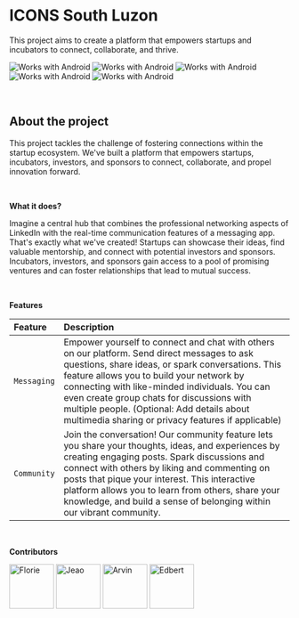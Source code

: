 # ICONS South Luzon
<p>This project aims to create a platform that empowers startups and incubators to connect, collaborate, and thrive.</p>

![Works with Android](https://img.shields.io/badge/Frontend-HTML-green?style=flat-square)
![Works with Android](https://img.shields.io/badge/Frontend-CSS-green?style=flat-square)
![Works with Android](https://img.shields.io/badge/Frontend-Javascript-green?style=flat-square)
![Works with Android](https://img.shields.io/badge/Frontend-Bootstrap-green?style=flat-square)
![Works with Android](https://img.shields.io/badge/Backend-Express-blue?style=flat-square)

<br />

## About the project
<p>This project tackles the challenge of fostering connections within the startup ecosystem. We've built a platform that empowers startups, incubators, investors, and sponsors to connect, collaborate, and propel innovation forward.</p>
<br />
<p><b>What it does?</b></p>
<p>Imagine a central hub that combines the professional networking aspects of LinkedIn with the real-time communication features of a messaging app. That's exactly what we've created! Startups can showcase their ideas, find valuable mentorship, and connect with potential investors and sponsors. Incubators, investors, and sponsors gain access to a pool of promising ventures and can foster relationships that lead to mutual success.</p>

<br />
<p><b>Features</b></p>

| Feature | Description |
|:---------------|:-----|
| `Messaging` | Empower yourself to connect and chat with others on our platform. Send direct messages to ask questions, share ideas, or spark conversations. This feature allows you to build your network by connecting with like-minded individuals.  You can even create group chats for discussions with multiple people. (Optional: Add details about multimedia sharing or privacy features if applicable) |
| `Community` | Join the conversation! Our community feature lets you share your thoughts, ideas, and experiences by creating engaging posts. Spark discussions and connect with others by liking and commenting on posts that pique your interest.  This interactive platform allows you to learn from others, share your knowledge, and build a sense of belonging within our vibrant community. |

<br />
<p><b>Contributors</b></p>
<a href="https://github.com/FlorieMaeCordero"><img src="https://avatars.githubusercontent.com/u/113511273?v=4" title="Florie" width="80" height="80"></a>
<a href="https://github.com/Jeao13"><img src="https://avatars.githubusercontent.com/u/136776317?v=4" title="Jeao" width="80" height="80"></a>
<a href="https://github.com/arvinmalaluan"><img src="https://avatars.githubusercontent.com/u/113675340?v=4" title="Arvin" width="80" height="80"></a>
<a href="https://github.com/edbertocampo"><img src="https://avatars.githubusercontent.com/u/102471784?v=4" title="Edbert" width="80" height="80"></a>
<br />

